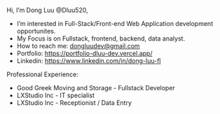 Hi, I’m Dong Luu @Dluu520, 
- I’m interested in Full-Stack/Front-end Web Application development opportunites.
- My Focus is on Fullstack, frontend, backend, data analyst. 
- How to reach me: dongluudev@gmail.com
- Portfolio: https://portfolio-dluu-dev.vercel.app/
- Linkedin: https://www.linkedin.com/in/dong-luu-fl


Professional Experience: 
- Good Greek Moving and Storage - Fullstack Developer
- LXStudio Inc - IT specialist
- LXStudio Inc - Receptionist / Data Entry


<!---
Dluu520/Dluu520 is a ✨ special ✨ repository because its `README.md` (this file) appears on your GitHub profile.
You can click the Preview link to take a look at your changes.
--->
